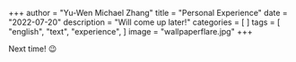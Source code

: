 +++
author = "Yu-Wen Michael Zhang"
title = "Personal Experience"
date = "2022-07-20"
description = "Will come up later!"
categories = [
]
tags = [
    "english",
    "text",
    "experience",
]
image = "wallpaperflare.jpg"
+++

Next time! 😉 